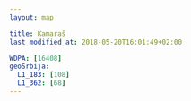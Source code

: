 ```yaml
---
layout: map

title: Kamaraš
last_modified_at: 2018-05-20T16:01:49+02:00

WDPA: [16408]
geoSrbija:
  L1_183: [108]
  L1_362: [68]
---
```

